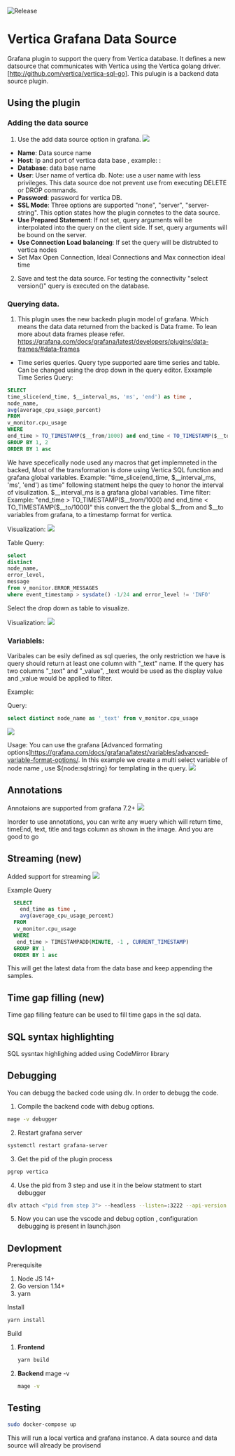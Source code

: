 ![Release](https://github.com/rajsameer/vertica-datasource/workflows/Release/badge.svg)
# Vertica Grafana Data Source
Grafana plugin to support the query from Vertica database.
It defines a new datsource that communicates with Vertica using the Vertica golang driver. [http://github.com/vertica/vertica-sql-go]. This pulugin is a backend data source plugin.

## Using the plugin
### Adding the data source
1. Use the add data source option in grafana.
![](src/img/vertica-ds-conf.png)
- **Name**: Data source name
- **Host**: Ip and port of vertica data base , example: <vertica-ip>:<vertica-port>
- **Database**: data base name
- **User**: User name of vertica db. Note: use a user name with less privileges. This data source doe not prevent use from executing DELETE or DROP commands.
- **Password**: password for vertica DB.
- **SSL Mode**: Three options are supported "none", "server", "server-string". This option states how the plugin connetes to the data source.
- **Use Prepared Statement**: If not set, query arguments will be interpolated into the query on the client side. If set, query arguments will be bound on the server.
- **Use Connection Load balancing**: If set the query will be distrubted to vertica nodes
- Set Max Open Connection, Ideal Connections and Max connection ideal time
2. Save and test the data source.
For testing the connectivity "select version()" query is executed on the database.

### Querying data.
1. This plugin uses the new backedn plugin model of grafana. Which means the data data returned from the backed is Data frame.
To lean more about data frames please refer. https://grafana.com/docs/grafana/latest/developers/plugins/data-frames/#data-frames

- Time series queries.
Query type supported aare time series and table. Can be changed using the drop down in the query editor.
Exxample Time Series Query:
~~~~sql
SELECT 
time_slice(end_time, $__interval_ms, 'ms', 'end') as time , 
node_name,
avg(average_cpu_usage_percent)
FROM 
v_monitor.cpu_usage 
WHERE 
end_time > TO_TIMESTAMP($__from/1000) and end_time < TO_TIMESTAMP($__to/1000)
GROUP BY 1, 2
ORDER BY 1 asc
~~~~

We have specefically node used any macros that get implemneted in the backed, Most of the transformation is done using Vertica SQL function and grafana global variables.
Example: "time_slice(end_time, $__interval_ms, 'ms', 'end') as time" following statment helps the quey to honor the interval of visulization. $__interval_ms is a grafana global variables.
Time filter: 
Example: "end_time > TO_TIMESTAMP($__from/1000) and end_time < TO_TIMESTAMP($__to/1000)"  this convert the the global $__from and $__to variables from grafana, to a timestamp format for vertica.

Visualization:
![](src/img/vertica-query-time-series.png)

Table Query:
~~~~sql 
select 
distinct 
node_name,
error_level,
message
from v_monitor.ERROR_MESSAGES
where event_timestamp > sysdate() -1/24 and error_level != 'INFO'
~~~~
Select the drop down as table to visualize.

Visualization:
![](src/img/vertica-query-table.png)

### Variablels:
Varibales can be esily defined as sql queries, the only restriction we have is query should return at least one column with "_text" name.
If the query has two columns "_text" and "_value", _text would be used as the display value and _value would be applied to filter.

Example:

Query:
~~~~sql 
select distinct node_name as '_text' from v_monitor.cpu_usage 
~~~~
![](src/img/vertica-var-example.png)

Usage:
You can use the grafana [Advanced formating options]https://grafana.com/docs/grafana/latest/variables/advanced-variable-format-options/.
In this example we create a multi select variable of node name , use ${node:sqlstring} for templating in the query. 
![](src/img/vertica-var-usage.png)

## Annotations

Annotaions are supported from grafana 7.2+
![](src/img/vertica-annotaions-usage.png)

Inorder to use annotations, you can write any wuery which will return time, timeEnd, text, title and tags column as shown in the image.
And you are good to go

## Streaming (new)
Added support for streaming
![](src/img/vertica-streaming.gif)

Example Query
```SQL
  SELECT 
    end_time as time , 
    avg(average_cpu_usage_percent)
  FROM 
   v_monitor.cpu_usage 
  WHERE 
   end_time > TIMESTAMPADD(MINUTE, -1 , CURRENT_TIMESTAMP)
  GROUP BY 1
  ORDER BY 1 asc
```
This will get the latest data from the data base and keep appending the samples.

## Time gap filling (new)
Time gap filling feature can be used to fill time gaps in the sql data.

## SQL syntax highlighting
SQL sysntax highlighing added using CodeMirror library

## Debugging

You can debugg the backed code using dlv.
In order to debugg the code.
1. Compile the backend code with debug options.
```BASH 
mage -v debugger
```
2. Restart grafana server
```BASH 
systemctl restart grafana-server
```
3. Get the pid of the plugin process 
```BASH 
pgrep vertica
```
4. Use the pid from 3 step and use it in the below statment to start debugger
```BASH 
dlv attach <"pid from step 3"> --headless --listen=:3222 --api-version 2 --log
```
5. Now you can use the vscode and debug option , configuration debugging is present in launch.json

## Devlopment

Prerequisite
 1. Node JS 14+
 2. Go version 1.14+
 3. yarn

Install
```BASH
yarn install
```
Build
 1. **Frontend** 
    ```BASH
    yarn build
    ``` 
 2. **Backend** mage -v
    ```BASH
    mage -v
    ``` 

## Testing
 ```BASH
sudo docker-compose up
```
This will run a local vertica and grafana instance.
A data source and data source will already be provisend 


